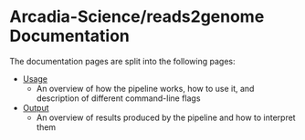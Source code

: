 # Arcadia-Science/reads2genome Documentation

The documentation pages are split into the following pages:

- [Usage](usage.md)
  - An overview of how the pipeline works, how to use it, and description of different command-line flags
- [Output](output.md)
  - An overview of results produced by the pipeline and how to interpret them
